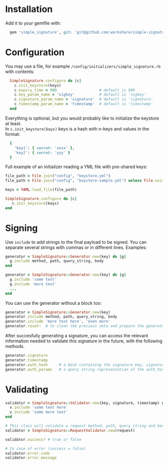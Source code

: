 # Installation

Add it to your gemfile with:

```ruby
  gem 'simple_signature', git: 'git@github.com:workshare/simple-signature-ruby.git'
```

# Configuration

You may use a file, for example `/config/initializers/simple_signature.rb` with contents:

```ruby
  SimpleSignature.configure do |c|
    c.init_keystore(keys)  
    c.expiry_time = 900                   # default is 900
    c.key_param_name = 'sigkey'           # default is 'sigkey'
    c.signature_param_name = 'signature'  # default is 'signature'
    c.timestamp_param_name = 'timestamp'  # default is 'timestamp'
  end  
```

Everything is optional, but you would probably like to initialize the keystore at least.  
In `c.init_keystore(keys)` keys is a hash with n-keys and values in the format:

```ruby
  {
    'key1': { secret: 'xxxx' },
    'key2': { secret: 'yyy' }
  }
```

Full example of an initializer reading a YML file with pre-shared keys:

```ruby
file_path = File.join("config", "keystore.yml")
file_path = File.join("config", "keystore-sample.yml") unless File.exist?(file_path)

keys = YAML.load_file(file_path)

SimpleSignature.configure do |c|
   c.init_keystore(keys)
end
```

# Signing

Use `include` to add strings to the final payload to be signed. You can separate several strings with commas or in different lines. Examples:

```ruby
generator = SimpleSignature::Generator.new(key) do |g|
  g.include method, path, query_string, body
end
```

```ruby
generator = SimpleSignature::Generator.new(key) do |g|
  g.include 'some text'
  g.include 'more text'
  ...
end
```

You can use the generator without a block too:

```ruby
generator = SimpleSignature::Generator.new(key)
generator.include method, path, query_string, body
generator.include 'more text here', 'even more'
generator.reset!  # to clean the previous data and prepare the generator for a new signature
```

After succesfully generating a signature, you can access the relevant information needed to validate this signature in the future, with the following methods.

```ruby
generator.signature
generator.timestamp
generator.auth_hash     # a Hash containing the signature key, signature and timestamp
generator.auth_params   # a query string representation of the auth_hash, ready for inclusing in a URL query params
```

# Validating

```ruby
validator = SimpleSignature::Validator.new(key, signature, timestamp) do |v|
  v.include 'some text here'
  v.include 'some more text'
end
```

```ruby
# This class will validate a request method, path, query_string and body
validator = SimpleSignature::RequestValidator.new(request)
```

```ruby
validator.success? # true or false

# In case of error (success = false)
validator.error.code
validator.error.message
```
